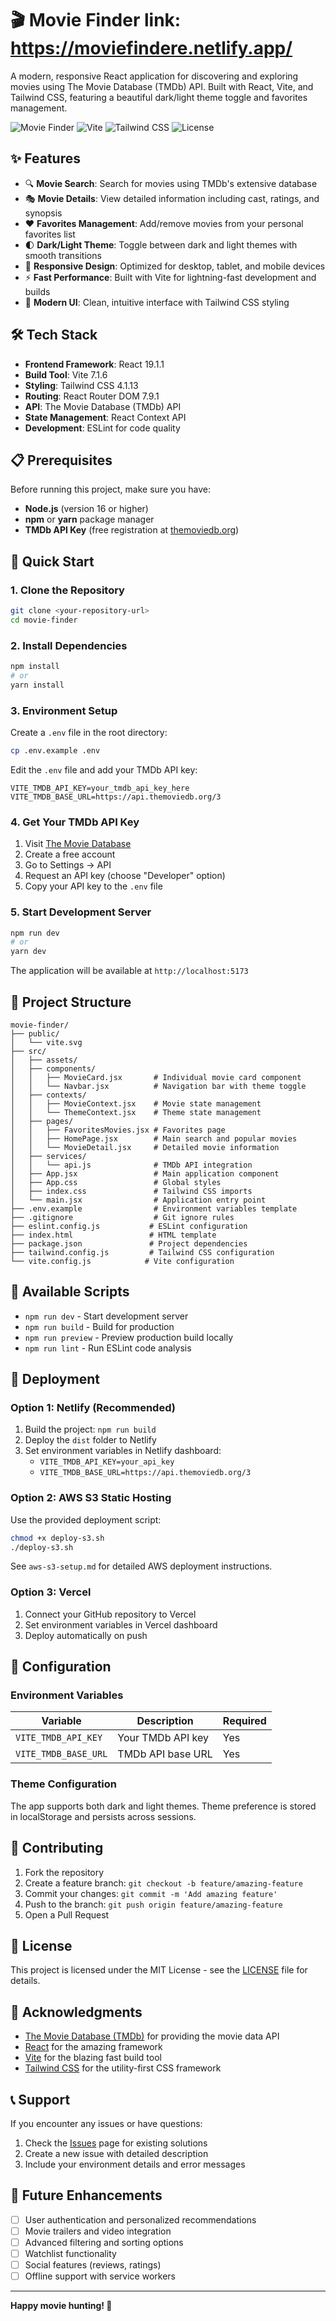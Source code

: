# 🎬 Movie Finder  link: https://moviefindere.netlify.app/

A modern, responsive React application for discovering and exploring movies using The Movie Database (TMDb) API. Built with React, Vite, and Tailwind CSS, featuring a beautiful dark/light theme toggle and favorites management.

![Movie Finder](https://img.shields.io/badge/React-18+-blue?logo=react)
![Vite](https://img.shields.io/badge/Vite-5+-purple?logo=vite)
![Tailwind CSS](https://img.shields.io/badge/Tailwind-CSS-blue?logo=tailwindcss)
![License](https://img.shields.io/badge/License-MIT-green)

## ✨ Features

- 🔍 **Movie Search**: Search for movies using TMDb's extensive database
- 🎭 **Movie Details**: View detailed information including cast, ratings, and synopsis
- ❤️ **Favorites Management**: Add/remove movies from your personal favorites list
- 🌓 **Dark/Light Theme**: Toggle between dark and light themes with smooth transitions
- 📱 **Responsive Design**: Optimized for desktop, tablet, and mobile devices
- ⚡ **Fast Performance**: Built with Vite for lightning-fast development and builds
- 🎨 **Modern UI**: Clean, intuitive interface with Tailwind CSS styling

## 🛠️ Tech Stack

- **Frontend Framework**: React 19.1.1
- **Build Tool**: Vite 7.1.6
- **Styling**: Tailwind CSS 4.1.13
- **Routing**: React Router DOM 7.9.1
- **API**: The Movie Database (TMDb) API
- **State Management**: React Context API
- **Development**: ESLint for code quality

## 📋 Prerequisites

Before running this project, make sure you have:

- **Node.js** (version 16 or higher)
- **npm** or **yarn** package manager
- **TMDb API Key** (free registration at [themoviedb.org](https://www.themoviedb.org/))

## 🚀 Quick Start

### 1. Clone the Repository
```bash
git clone <your-repository-url>
cd movie-finder
```

### 2. Install Dependencies
```bash
npm install
# or
yarn install
```

### 3. Environment Setup
Create a `.env` file in the root directory:
```bash
cp .env.example .env
```

Edit the `.env` file and add your TMDb API key:
```env
VITE_TMDB_API_KEY=your_tmdb_api_key_here
VITE_TMDB_BASE_URL=https://api.themoviedb.org/3
```

### 4. Get Your TMDb API Key
1. Visit [The Movie Database](https://www.themoviedb.org/)
2. Create a free account
3. Go to Settings → API
4. Request an API key (choose "Developer" option)
5. Copy your API key to the `.env` file

### 5. Start Development Server
```bash
npm run dev
# or
yarn dev
```

The application will be available at `http://localhost:5173`

## 📁 Project Structure

```
movie-finder/
├── public/
│   └── vite.svg
├── src/
│   ├── assets/
│   ├── components/
│   │   ├── MovieCard.jsx       # Individual movie card component
│   │   └── Navbar.jsx          # Navigation bar with theme toggle
│   ├── contexts/
│   │   ├── MovieContext.jsx    # Movie state management
│   │   └── ThemeContext.jsx    # Theme state management
│   ├── pages/
│   │   ├── FavoritesMovies.jsx # Favorites page
│   │   ├── HomePage.jsx        # Main search and popular movies
│   │   └── MovieDetail.jsx     # Detailed movie information
│   ├── services/
│   │   └── api.js              # TMDb API integration
│   ├── App.jsx                 # Main application component
│   ├── App.css                 # Global styles
│   ├── index.css               # Tailwind CSS imports
│   └── main.jsx                # Application entry point
├── .env.example                # Environment variables template
├── .gitignore                  # Git ignore rules
├── eslint.config.js           # ESLint configuration
├── index.html                 # HTML template
├── package.json               # Project dependencies
├── tailwind.config.js         # Tailwind CSS configuration
└── vite.config.js            # Vite configuration
```

## 🎯 Available Scripts

- `npm run dev` - Start development server
- `npm run build` - Build for production
- `npm run preview` - Preview production build locally
- `npm run lint` - Run ESLint code analysis

## 🚀 Deployment

### Option 1: Netlify (Recommended)
1. Build the project: `npm run build`
2. Deploy the `dist` folder to Netlify
3. Set environment variables in Netlify dashboard:
   - `VITE_TMDB_API_KEY=your_api_key`
   - `VITE_TMDB_BASE_URL=https://api.themoviedb.org/3`

### Option 2: AWS S3 Static Hosting
Use the provided deployment script:
```bash
chmod +x deploy-s3.sh
./deploy-s3.sh
```

See `aws-s3-setup.md` for detailed AWS deployment instructions.

### Option 3: Vercel
1. Connect your GitHub repository to Vercel
2. Set environment variables in Vercel dashboard
3. Deploy automatically on push

## 🔧 Configuration

### Environment Variables
| Variable | Description | Required |
|----------|-------------|----------|
| `VITE_TMDB_API_KEY` | Your TMDb API key | Yes |
| `VITE_TMDB_BASE_URL` | TMDb API base URL | Yes |

### Theme Configuration
The app supports both dark and light themes. Theme preference is stored in localStorage and persists across sessions.

## 🤝 Contributing

1. Fork the repository
2. Create a feature branch: `git checkout -b feature/amazing-feature`
3. Commit your changes: `git commit -m 'Add amazing feature'`
4. Push to the branch: `git push origin feature/amazing-feature`
5. Open a Pull Request

## 📝 License

This project is licensed under the MIT License - see the [LICENSE](LICENSE) file for details.

## 🙏 Acknowledgments

- [The Movie Database (TMDb)](https://www.themoviedb.org/) for providing the movie data API
- [React](https://reactjs.org/) for the amazing framework
- [Vite](https://vitejs.dev/) for the blazing fast build tool
- [Tailwind CSS](https://tailwindcss.com/) for the utility-first CSS framework

## 📞 Support

If you encounter any issues or have questions:

1. Check the [Issues](../../issues) page for existing solutions
2. Create a new issue with detailed description
3. Include your environment details and error messages

## 🔮 Future Enhancements

- [ ] User authentication and personalized recommendations
- [ ] Movie trailers and video integration
- [ ] Advanced filtering and sorting options
- [ ] Watchlist functionality
- [ ] Social features (reviews, ratings)
- [ ] Offline support with service workers

---

**Happy movie hunting! 🍿**
